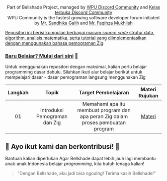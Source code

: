 <p align="center">
  Part of Bellshade Project, managed by <a href="http://discord.gg/S4rrXQU"> WPU Discord Community</a> and <a href="https://discord.gg/eavqxxTU"> Kelas terbuka Discord Community</a> <br>
  WPU Community is the fastest growing software developer forum initiated by <a href="https://www.youtube.com/c/WebProgrammingUNPAS"> Mr. Sandhika Galih</a> and <a href="https://github.com/faqihza"> Mr. Faqihza Mukhlish <br>
</p>

Repositori ini berisi kumpulan berbagai macam _source code_ strutur data, algorithm, analisis matematika, serta tutorial yang diimplementasikan dengan menggunakan bahasa pemograman Zig


### Baru Belajar? Mulai dari [sini](Basic) 🌟

Untuk menggunakan repositori dengan maksimal, kalian perlu belajar programming dasar dahulu. Silahkan ikuti alur belajar berikut untuk mempelajari dasar - dasar pemograman langsung menggunakan Zig

| Langkah |              Topik               |                                  Target Pembelajaran                                  |            Materi Rujukan             |
| :-----: | :------------------------------: | :-----------------------------------------------------------------------------------: | :-----------------------------------: |
|   01    | Introduksi Pemograman dan Zig | Memahami apa itu membuat program dan apa peran Zig dalam proses pembuatan program  |    [Materi](Basic/01_introduction)    |


## 🤩 Ayo ikut kami dan berkontribusi! 🤩

Bantuan kalian diperlukan Agar Bellshade dapat lebih jauh lagi membantu anak-anak Indonesia belajar _programming_, kita butuh tenaga kalian!

> "Dengan Bellshade, aku jadi bisa _ngoding_! Terima kasih Bellshade!"